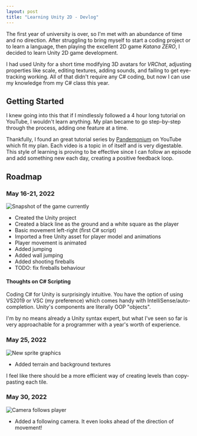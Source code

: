```yaml
---
layout: post
title: "Learning Unity 2D - Devlog"
---
```


The first year of university is over, so I'm met with an abundance of time and no direction. After struggling to bring myself to start a coding project or to learn a language, then playing the excellent 2D game *Katana ZERO*, I decided to learn Unity 2D game development.

I had used Unity for a short time modifying 3D avatars for *VRChat*, adjusting properties like scale, editing textures, adding sounds, and failing to get eye-tracking working. All of that didn't require any C# coding, but now I can use my knowledge from my C# class this year.

## Getting Started

I knew going into this that if I mindlessly followed a 4 hour long tutorial on YouTube, I wouldn't learn anything. My plan became to go step-by-step through the process, adding one feature at a time.

Thankfully, I found an great tutorial series by [Pandemonium](https://www.youtube.com/playlist?list=PLgOEwFbvGm5o8hayFB6skAfa8Z-mw4dPV) on YouTube which fit my plan. Each video is a topic in of itself and is very digestable. This style of learning is proving to be effective since I can follow an episode and add something new each day, creating a positive feedback loop.

## Roadmap

### May 16-21, 2022

![Snapshot of the game currently](https://i.imgur.com/TEDrj5G.png)

- Created the Unity project
- Created a black line as the ground and a white square as the player
- Basic movement left-right (first C# script)
- Imported a free Unity asset for player model and animations
- Player movement is animated
- Added jumping
- Added wall jumping
- Added shooting fireballs
- TODO: fix fireballs behaviour

#### Thoughts on C# Scripting

Coding C# for Unity is surprisingly intuitive. You have the option of using VS2019 or VSC (my preference) which comes handy with IntelliSense/auto-completion. Unity's components are literally OOP "objects".

I'm by no means already a Unity syntax expert, but what I've seen so far is very approachable for a programmer with a year's worth of experience.

### May 25, 2022

![New sprite graphics](https://i.imgur.com/ftEodPn.png)

-  Added terrain and background textures

I feel like there should be a more efficient way of creating levels than copy-pasting each tile.

### May 30, 2022

![Camera follows player](https://i.imgur.com/anZPFED.gif)

- Added a following camera. It even looks ahead of the direction of movement!